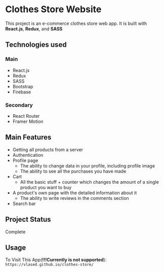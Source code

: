 # Clothes Store Website

This project is an e-commerce clothes store web app. It is built with **React.js**, **Redux**, and **SASS** 

## Technologies used

### Main

+ React.js
+ Redux
+ SASS
+ Bootstrap
+ Firebase

### Secondary

+ React Router
+ Framer Motion

## Main Features

+ Getting all products from a server
+ Authentication 
+ Profile page
  + The ability to change data in your profile, including profile image  
  + The ability to see all the purchases you have made 
+ Cart
  + All the basic stuff + counter which changes the amount of a single product you want to buy 
+ A product's own page with the detailed information about it
  + The ability to write reviews in the comments section
+ Search bar

## Project Status

Complete

## Usage

To Visit This App(**!!!Currently is not supported**): `https://vlased.github.io/clothes-store/`

 
